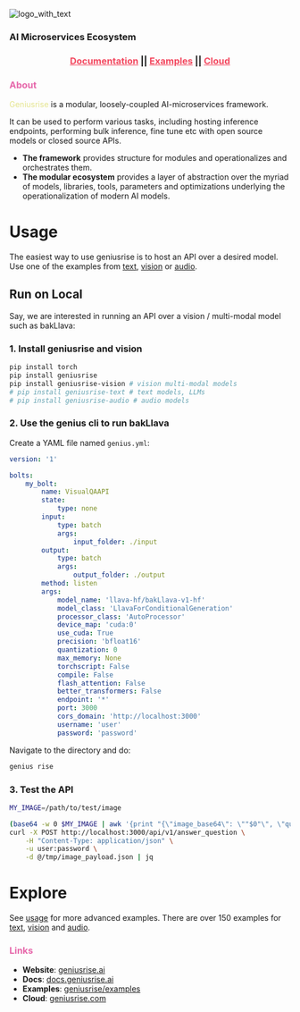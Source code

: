 ![logo_with_text](https://github.com/geniusrise/.github/assets/144122/2f8e51ee-0fcd-4f74-90fd-97301ef7943d)

### AI Microservices Ecosystem

<h3 align="center">
  <a style="color:#f34960" href="https://docs.geniusrise.ai">Documentation</a>
  ||
  <a style="color:#f34960" href="https://github.com/geniusrise/examples">Examples</a>
  ||
  <a style="color:#f34960" href="https://geniusrise.com">Cloud</a>
</h3>

### <span style="color:#e667aa">About</span>

<span style="color:#e4e48c">Geniusrise</span> is a modular, loosely-coupled AI-microservices framework.

It can be used to perform various tasks, including hosting inference endpoints, performing bulk inference, fine tune etc with open source models or closed source APIs.

- **The framework** provides structure for modules and operationalizes and orchestrates them.
- **The modular ecosystem** provides a layer of abstraction over the myriad of models, libraries, tools, parameters and optimizations underlying the operationalization of modern AI models.

# Usage

The easiest way to use geniusrise is to host an API over a desired model.
Use one of the examples from [text](https://github.com/geniusrise/examples/tree/master/cli/api/text), [vision](https://github.com/geniusrise/examples/tree/master/cli/api/vision) or [audio](https://github.com/geniusrise/examples/tree/master/cli/api/audio).

## Run on Local

Say, we are interested in running an API over a vision / multi-modal model such as bakLlava:

### 1. Install geniusrise and vision

```bash
pip install torch
pip install geniusrise
pip install geniusrise-vision # vision multi-modal models
# pip install geniusrise-text # text models, LLMs
# pip install geniusrise-audio # audio models
```

### 2. Use the genius cli to run bakLlava

Create a YAML file named `genius.yml`:

```yaml
version: '1'

bolts:
    my_bolt:
        name: VisualQAAPI
        state:
            type: none
        input:
            type: batch
            args:
                input_folder: ./input
        output:
            type: batch
            args:
                output_folder: ./output
        method: listen
        args:
            model_name: 'llava-hf/bakLlava-v1-hf'
            model_class: 'LlavaForConditionalGeneration'
            processor_class: 'AutoProcessor'
            device_map: 'cuda:0'
            use_cuda: True
            precision: 'bfloat16'
            quantization: 0
            max_memory: None
            torchscript: False
            compile: False
            flash_attention: False
            better_transformers: False
            endpoint: '*'
            port: 3000
            cors_domain: 'http://localhost:3000'
            username: 'user'
            password: 'password'
```

Navigate to the directory and do:

```bash
genius rise
```

### 3. Test the API

```bash
MY_IMAGE=/path/to/test/image

(base64 -w 0 $MY_IMAGE | awk '{print "{\"image_base64\": \""$0"\", \"question\": \"<image>\nUSER: Whats the content of the image?\nASSISTANT:\", \"do_sample\": false, \"max_new_tokens\": 128}"}' > /tmp/image_payload.json)
curl -X POST http://localhost:3000/api/v1/answer_question \
    -H "Content-Type: application/json" \
    -u user:password \
    -d @/tmp/image_payload.json | jq
```

# Explore

See [usage](https://docs.geniusrise.ai/guides/usage/) for more advanced examples.
There are over 150 examples for [text](https://github.com/geniusrise/examples/tree/master/cli/api/text), [vision](https://github.com/geniusrise/examples/tree/master/cli/api/vision) and [audio](https://github.com/geniusrise/examples/tree/master/cli/api/audio).

### <span style="color:#e667aa">Links</span>

- **Website**: [geniusrise.ai](https://geniusrise.ai)
- **Docs**: [docs.geniusrise.ai](https://docs.geniusrise.ai)
- **Examples**: [geniusrise/examples](https://github.com/geniusrise/examples)
- **Cloud**: [geniusrise.com](https://geniusrise.com)

